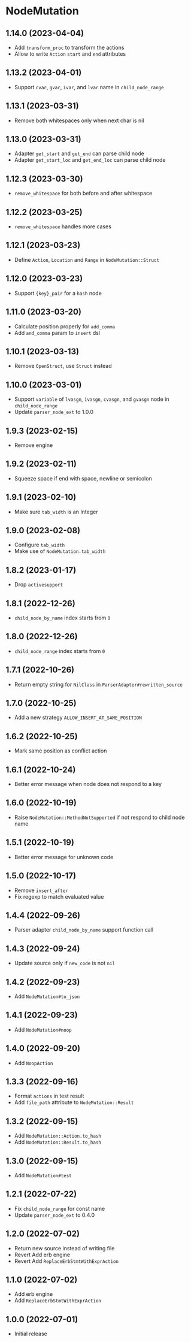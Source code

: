 # NodeMutation

## 1.14.0 (2023-04-04)

* Add `transform_proc` to transform the actions
* Allow to write `Action` `start` and `end` attributes

## 1.13.2 (2023-04-01)

* Support `cvar`, `gvar`, `ivar`, and `lvar` name in `child_node_range`

## 1.13.1 (2023-03-31)

* Remove both whitespaces only when next char is nil

## 1.13.0 (2023-03-31)

* Adapter `get_start` and `get_end` can parse child node
* Adapter `get_start_loc` and `get_end_loc` can parse child node

## 1.12.3 (2023-03-30)

* `remove_whitespace` for both before and after whitespace

## 1.12.2 (2023-03-25)

* `remove_whitespace` handles more cases

## 1.12.1 (2023-03-23)

* Define `Action`, `Location` and `Range` in `NodeMutation::Struct`

## 1.12.0 (2023-03-23)

* Support `{key}_pair` for a `hash` node

## 1.11.0 (2023-03-20)

* Calculate position properly for `add_comma`
* Add `and_comma` param to `insert` dsl

## 1.10.1 (2023-03-13)

* Remove `OpenStruct`, use `Struct` instead

## 1.10.0 (2023-03-01)

* Support `variable` of `lvasgn`, `ivasgn`, `cvasgn`, and `gvasgn` node in `child_node_range`
* Update `parser_node_ext` to 1.0.0

## 1.9.3 (2023-02-15)

* Remove engine

## 1.9.2 (2023-02-11)

* Squeeze space if end with space, newline or semicolon

## 1.9.1 (2023-02-10)

* Make sure `tab_width` is an Integer

## 1.9.0 (2023-02-08)

* Configure `tab_width`
* Make use of `NodeMutation.tab_width`

## 1.8.2 (2023-01-17)

* Drop `activesupport`

## 1.8.1 (2022-12-26)

* `child_node_by_name` index starts from `0`

## 1.8.0 (2022-12-26)

* `child_node_range` index starts from `0`

## 1.7.1 (2022-10-26)

* Return empty string for `NilClass` in `ParserAdapter#rewritten_source`

## 1.7.0 (2022-10-25)

* Add a new strategy `ALLOW_INSERT_AT_SAME_POSITION`

## 1.6.2 (2022-10-25)

* Mark same position as conflict action

## 1.6.1 (2022-10-24)

* Better error message when node does not respond to a key

## 1.6.0 (2022-10-19)

* Raise `NodeMutation::MethodNotSupported` if not respond to child node name

## 1.5.1 (2022-10-19)

* Better error message for unknown code

## 1.5.0 (2022-10-17)

* Remove `insert_after`
* Fix regexp to match evaluated value

## 1.4.4 (2022-09-26)

* Parser adapter `child_node_by_name` support function call

## 1.4.3 (2022-09-24)

* Update source only if `new_code` is not `nil`

## 1.4.2 (2022-09-23)

* Add `NodeMutation#to_json`

## 1.4.1 (2022-09-23)

* Add `NodeMutation#noop`

## 1.4.0 (2022-09-20)

* Add `NoopAction`

## 1.3.3 (2022-09-16)

* Format `actions` in test result
* Add `file_path` attribute to `NodeMutation::Result`

## 1.3.2 (2022-09-15)

* Add `NodeMutation::Action.to_hash`
* Add `NodeMutation::Result.to_hash`

## 1.3.0 (2022-09-15)

* Add `NodeMutation#test`

## 1.2.1 (2022-07-22)

* Fix `child_node_range` for const name
* Update `parser_node_ext` to 0.4.0

## 1.2.0 (2022-07-02)

* Return new source instead of writing file
* Revert Add erb engine
* Revert Add `ReplaceErbStmtWithExprAction`

## 1.1.0 (2022-07-02)

* Add erb engine
* Add `ReplaceErbStmtWithExprAction`

## 1.0.0 (2022-07-01)

* Initial release
